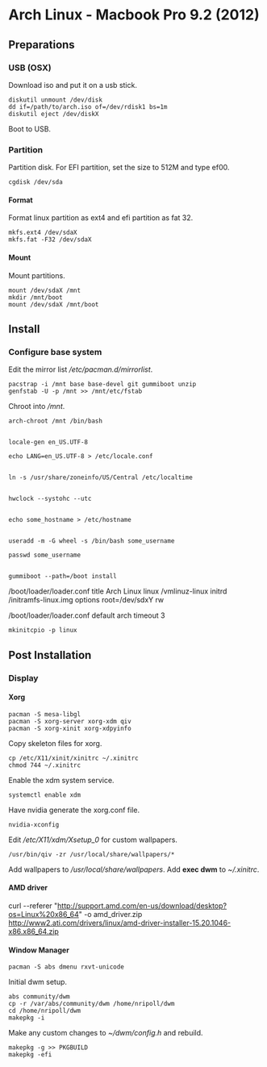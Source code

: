 # Arch Linux - Macbook Pro 9.2 (2012)

## Preparations

### USB (OSX)

Download iso and put it on a usb stick.

    diskutil unmount /dev/disk
    dd if=/path/to/arch.iso of=/dev/rdisk1 bs=1m
    diskutil eject /dev/diskX

Boot to USB.

### Partition

Partition disk. For EFI partition, set the size to 512M and type ef00.

    cgdisk /dev/sda

#### Format

Format linux partition as ext4 and efi partition as fat 32.

    mkfs.ext4 /dev/sdaX
    mkfs.fat -F32 /dev/sdaX

#### Mount

Mount partitions.

    mount /dev/sdaX /mnt
    mkdir /mnt/boot
    mount /dev/sdaX /mnt/boot

## Install

### Configure base system

Edit the mirror list */etc/pacman.d/mirrorlist*.

    pacstrap -i /mnt base base-devel git gummiboot unzip
    genfstab -U -p /mnt >> /mnt/etc/fstab

Chroot into */mnt*.

    arch-chroot /mnt /bin/bash


    locale-gen en_US.UTF-8

    echo LANG=en_US.UTF-8 > /etc/locale.conf


    ln -s /usr/share/zoneinfo/US/Central /etc/localtime


    hwclock --systohc --utc


    echo some_hostname > /etc/hostname


    useradd -m -G wheel -s /bin/bash some_username

    passwd some_username


    gummiboot --path=/boot install


/boot/loader/loader.conf
    title	Arch Linux
    linux	/vmlinuz-linux
    initrd	/initramfs-linux.img
    options	root=/dev/sdxY rw


/boot/loader/loader.conf
    default	arch
    timeout	3


    mkinitcpio -p linux

## Post Installation

### Display

#### Xorg

    pacman -S mesa-libgl
    pacman -S xorg-server xorg-xdm qiv
    pacman -S xorg-xinit xorg-xdpyinfo
	
Copy skeleton files for xorg. 

    cp /etc/X11/xinit/xinitrc ~/.xinitrc
    chmod 744 ~/.xinitrc

Enable the xdm system service.

    systemctl enable xdm

Have nvidia generate the xorg.conf file.

    nvidia-xconfig

Edit */etc/X11/xdm/Xsetup_0* for custom wallpapers. 

    /usr/bin/qiv -zr /usr/local/share/wallpapers/*

Add wallpapers to */usr/local/share/wallpapers*.
Add **exec dwm** to *~/.xinitrc*.

#### AMD driver

curl --referer "http://support.amd.com/en-us/download/desktop?os=Linux%20x86_64" -o amd_driver.zip http://www2.ati.com/drivers/linux/amd-driver-installer-15.20.1046-x86.x86_64.zip


#### Window Manager

    pacman -S abs dmenu rxvt-unicode 

Initial dwm setup. 

    abs community/dwm
    cp -r /var/abs/community/dwm /home/nripoll/dwm
    cd /home/nripoll/dwm
    makepkg -i

Make any custom changes to *~/dwm/config.h* and rebuild.

    makepkg -g >> PKGBUILD
    makepkg -efi
